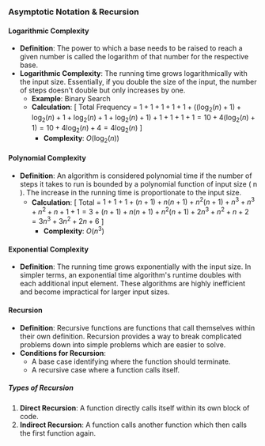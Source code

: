 ### Asymptotic Notation & Recursion

#### Logarithmic Complexity
- **Definition**: The power to which a base needs to be raised to reach a given number is called the logarithm of that number for the respective base.
- **Logarithmic Complexity**: The running time grows logarithmically with the input size. Essentially, if you double the size of the input, the number of steps doesn't double but only increases by one.
  - **Example**: Binary Search
  - **Calculation**:
    \[ Total Frequency = $1 + 1 + 1 + 1 + 1 + \left( (\log_2(n) + 1) + \log_2(n) + 1 + \log_2(n) + 1 + \log_2(n) + 1 \right) + 1 + 1 + 1 + 1 = 10 + 4(\log_2(n) + 1) = 10 + 4\log_2(n) + 4 = 4\log_2(n)$
    \]
    - **Complexity**: $O(\log_2(n))$

#### Polynomial Complexity
- **Definition**: An algorithm is considered polynomial time if the number of steps it takes to run is bounded by a polynomial function of input size \( n \). The increase in the running time is proportionate to the input size.
  - **Calculation**:
     \[ Total = $1 + 1 + 1 + (n + 1) + n(n + 1) + n^2(n + 1) + n^3 + n^3 + n^2 + n + 1 + 1 = 3 + (n + 1) + n(n + 1) + n^2(n + 1) + 2n^3 + n^2 + n + 2 = 3n^3 + 3n^2 + 2n + 6$
    \]
    - **Complexity**: $O(n^3)$

#### Exponential Complexity
- **Definition**: The running time grows exponentially with the input size. In simpler terms, an exponential time algorithm's runtime doubles with each additional input element. These algorithms are highly inefficient and become impractical for larger input sizes.

#### Recursion
- **Definition**: Recursive functions are functions that call themselves within their own definition. Recursion provides a way to break complicated problems down into simple problems which are easier to solve.
- **Conditions for Recursion**:
  - A base case identifying where the function should terminate.
  - A recursive case where a function calls itself.

##### Types of Recursion
1. **Direct Recursion**: A function directly calls itself within its own block of code.
2. **Indirect Recursion**: A function calls another function which then calls the first function again.



